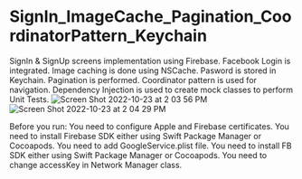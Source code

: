 # SignIn_ImageCache_Pagination_CoordinatorPattern_Keychain

SignIn & SignUp screens implementation using Firebase. 
Facebook Login is integrated.
Image caching is done using NSCache.
Pasword is stored in Keychain.
Pagination is performed.
Coordinator pattern is used for navigation.
Dependency Injection is used to create mock classes to perform Unit Tests.
![Screen Shot 2022-10-23 at 2 03 56 PM](https://user-images.githubusercontent.com/73354146/197418232-25712902-dea9-48f2-9c27-c3cff9519d84.png)![Screen Shot 2022-10-23 at 2 04 29 PM](https://user-images.githubusercontent.com/73354146/197418239-87fb247c-e237-4eb6-a6ce-bf821b38de05.png)

Before you run:
You need to configure Apple and Firebase certificates. 
You need to install Firebase SDK either using Swift Package Manager or Cocoapods. 
You need to add GoogleService.plist file.
You need to install FB SDK either using Swift Package Manager or Cocoapods. 
You need to change accessKey in Network Manager class.
